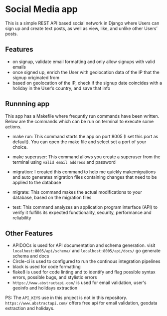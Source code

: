 # Social Media app

This is a simple REST API based social network in Django
where Users can sign up and create text posts, as well as view, like, and unlike other Users’ posts.

## Features

- on signup, validate email formatting and only allow signups with valid emails
- once signed up, enrich the User with geolocation data of the IP that the
signup originated from
- based on geolocation of the IP, check if the signup date coincides with a
holiday in the User’s country, and save that info

## Runnning app

This app has a Makefile where frequntly run commands have been written. Below are the commands which can be run on terminal to execute some actions.

- make run: This command starts the app on port 8005 (I set this port as default). You can open the make file and select set a port of your choice.

- make superuser: This command allows you create a superuser from the terminal using `valid email address` and password

- migration: I created this command to help me quickly makemigrations and auto generates migration files containing changes that need to be applied to the database

- migrate: This command makes the actual modifications to your database, based on the migration files

- test: This command analyzes an application program interface (API) to verify it fulfills its expected functionality, security, performance and reliability

## Other Features

- APIDOCs is used for API documentation and schema generation. visit `localhost:8005/api/schema/` and `localhost:8005/api/docs/` go generate schema and docs
- Circle-ci is used to configured to run the continous integration pipelines
- black is used for code formatting
- flake8 is used for code linting and to identify and flag possible syntax errors, possible bugs, and stylistic errors
- `https://www.abstractapi.com/` is used for email validation, user's geoinfo and holidays extraction

PS: The `API_KEYS` use in this project is not in this repository. `https://www.abstractapi.com/` offers free api for email validation, geodata extraction and holidays.

